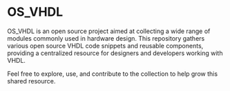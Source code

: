 # OS_VHDL

 OS_VHDL is an open source project aimed at collecting a wide range of modules commonly used in hardware design. This repository gathers various open source VHDL code snippets and reusable components, providing a centralized resource for designers and developers working with VHDL.

Feel free to explore, use, and contribute to the collection to help grow this shared resource.
